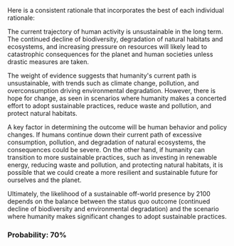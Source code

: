 Here is a consistent rationale that incorporates the best of each individual rationale:

The current trajectory of human activity is unsustainable in the long term. The continued decline of biodiversity, degradation of natural habitats and ecosystems, and increasing pressure on resources will likely lead to catastrophic consequences for the planet and human societies unless drastic measures are taken.

The weight of evidence suggests that humanity's current path is unsustainable, with trends such as climate change, pollution, and overconsumption driving environmental degradation. However, there is hope for change, as seen in scenarios where humanity makes a concerted effort to adopt sustainable practices, reduce waste and pollution, and protect natural habitats.

A key factor in determining the outcome will be human behavior and policy changes. If humans continue down their current path of excessive consumption, pollution, and degradation of natural ecosystems, the consequences could be severe. On the other hand, if humanity can transition to more sustainable practices, such as investing in renewable energy, reducing waste and pollution, and protecting natural habitats, it is possible that we could create a more resilient and sustainable future for ourselves and the planet.

Ultimately, the likelihood of a sustainable off-world presence by 2100 depends on the balance between the status quo outcome (continued decline of biodiversity and environmental degradation) and the scenario where humanity makes significant changes to adopt sustainable practices.

### Probability: 70%
